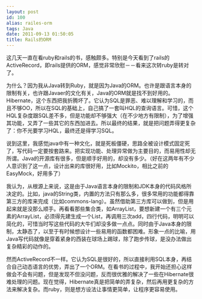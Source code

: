 ```yaml
---
layout: post
id: 100
alias: railes-orm
tags: Java
date: 2011-09-13 01:50:05
title: Rails的ORM
---
```


这几天一直在看ruby和rails的书，感触颇多。特别是今天看到了rails的ActiveRecord，即rails提供的ORM，感觉非常欣慰－－看来这次转ruby是转对了。
<p>为什么？因为我从Java转到Ruby，就是因为Java的ORM。也许是跟语言本身的限制有关，也许跟Javaer的文化有关，Java的ORM就是找不到好用的。Hibernate，这个东西把我折腾坏了。它认为SQL是罪恶、难以理解和学习的，而且不够OO，所以在SQL的基础上，自己搞了一套叫HQL的查询语言。可惜，这个HQL复杂度跟SQL差不多，但是功能却不够强大（在不少地方有限制），为了增强其功能，又弄了一些其它的东西加进去。所以最终的结果，就是把问题弄得更复杂了：你不光要学习HQL，最终还是得学习SQL。
<p>说到这里，我感觉java中有一种文化，就是死板僵硬，思路全被设计模式固定死了，写代码一定要按套路来。把实现功能、处理异常做为主要目的，而易用性却无所谓。Java的开源库有很多，但是顺手好用的，却没有多少。（好在这两年有不少人意识到了这一点，设计出来的库很好用，比如Mockito，相比之前的EasyMock，好用多了）
<p>我认为，从根源上来说，这是由于Java语言本身的限制和JDK本身的代码风格所决定的。比如，java的String类，内置的方法只有那么多，很多常用的功能都得靠第三方的库来完成（比如commons-lang）。虽然借助第三方库可以做到，但是用起来就是没那么顺手。再看看那些集合类，如ArrayList，要想新建一个有三个元素的ArrayList，必须得先建生成一个List，再调用三次add，四行代码，明明可以简化的，可惜当时写这些代码的大牛们却没多做一点点。同时由于Java本身的限制，太静态了，以至于有时候想设计一些易用的函数都困难。形象一点的比喻，用Java写代码就像是穿着紧身的西装在球场上踢球，除了跑步传球，是没办法做出复杂精彩的动作的。
<p>然而ActiveRecord不一样。它认为SQL是很好的，所以直接利用SQL本身，再结合自己动态语言的优势，弄出了一个ORM。在看书的过程中，我开始还担心这样做会不会有问题，但是发现不但没问题，反而很优雅的解决了一些在Hibernate很难处理的问题。现在觉得，Hibernate真是把简单的弄复杂，然后再用更复杂的方法来解决复杂。而ruby，则是想方设法让事情更简单，让程序更容易使用。
